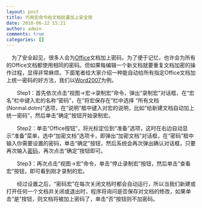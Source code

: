 ```yaml
---
layout: post
title: 巧用宏命令给文档批量加上安全锁
date: 2010-06-22 15:21
author: admin
comments: true
categories: []
---
```

　为了安全起见，很多人会为<a href="http://www.it8g.com/YingYongRuanJian/201004/35219.htm">Office</a>文档加上密码，为了便于记忆，也许会为所有的Office文档都使用相同的密码。但如果每编辑一个新文档就要重复文档加密的操作过程，显得非常麻烦。下面笔者给大家介绍一种能自动给所有指定Office文档加上统一密码的好方法，我们以<a href="http://www.dyj123.com/soft/201006/2455.htm">Word2007</a>为例。

　　Step1：首先依次点击“视图→宏→录制宏”命令，弹出“录制宏”对话框，在“宏名”栏中键入宏的名称“密码”，在“将宏保存在”栏中选择 “所有文档(Normal.dotm)”选项，在“说明”框中键入对宏的说明，比如“给新建文档自动加上统一密码”，然后单击“确定”按钮开始录制宏。

　　Step2：单击“Office按钮”，将光标定位到“准备”选项，这时在右边自动显示“准备”菜单，选中“加密文档”选项卡，即弹出“加密文档”对话框，在“密码”框中输入你需要设置的密码，单击“确定”按钮，然后系统会再次弹出确认对话框，只要再次输入<a href="http://www.it8g.com/QQ/200808/110.htm">密码</a>，再次点击“确定”按钮即可。

　　Step3：再次点击“视图→宏”命令，单击“停止录制宏”按钮，然后单击“查看宏”按钮，即可看到刚才录制的宏。

　　经过设置之后，“密码宏”在每次关闭文档时都会自动运行，所以当我们新建或打开任何一个文档并关闭或退出时，程序将询问是否保存对文档的修改，如果单击“是”按钮，则文档将被加上密码了，单击“否”按钮则不加密码。
